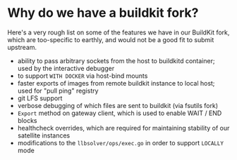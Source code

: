 # Why do we have a buildkit fork?

Here's a very rough list on some of the features we have in our BuildKit fork, which are too-specific to earthly,
and would not be a good fit to submit upstream.

- ability to pass arbitrary sockets from the host to buildkitd container; used by the interactive debugger
- to support `WITH DOCKER` via host-bind mounts
- faster exports of images from remote buildkit instance to local host; used for "pull ping" registry
- git LFS support
- verbose debugging of which files are sent to buildkit (via fsutils fork)
- `Export` method on gateway client, which is used to enable WAIT / END blocks
- healthcheck overrides, which are required for maintaining stability of our satellite instances
- modifications to the `llbsolver/ops/exec.go` in order to support `LOCALLY` mode
